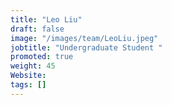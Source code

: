 ```yaml
---
title: "Leo Liu"
draft: false
image: "/images/team/LeoLiu.jpeg"
jobtitle: "Undergraduate Student "
promoted: true
weight: 45
Website:
tags: []
---
```




